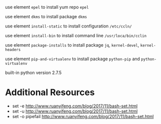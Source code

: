 use element `epel` to install yum repo `epel`

use element `dkms` to install package `dkms`

use element `install-static` to install configuration `/etc/ccln/`

use element `install-bin` to install command line `/usr/loca/bin/cclin`

use element `package-installs` to install package `jq`, `kernel-devel`, `kernel-headers`

use element `pip-and-virtualenv` to install package `python-pip` and `python-virtualenv`

built-in python version 2.7.5

# Additional Resources

* set -e http://www.ruanyifeng.com/blog/2017/11/bash-set.html
* set -u http://www.ruanyifeng.com/blog/2017/11/bash-set.html
* set -o pipefail http://www.ruanyifeng.com/blog/2017/11/bash-set.html
